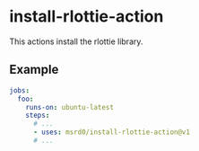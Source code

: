# install-rlottie-action

This actions install the rlottie library.

## Example

```yaml
jobs:
  foo:
    runs-on: ubuntu-latest
    steps:
      # ...
      - uses: msrd0/install-rlottie-action@v1
      # ...
```
